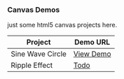 ### Canvas Demos
just some html5 canvas projects here.
					
| Project 			| Demo URL	 
| -----------------	| -----------------	|
| Sine Wave Circle	| [View Demo](https://danny460.github.io/canvas-demos/src/sine-wave-circle/swc.html)|
| Ripple Effect		| [Todo](https://danny460.github.io/canvas-demos/src/ripple/ripple.html)|